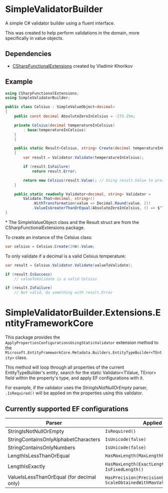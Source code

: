 # SimpleValidatorBuilder
A simple C# validator builder using a fluent interface.

This was created to help perform validations in the domain, more specifically in value objects.

## Dependencies
- [CSharpFunctionalExtensions](https://github.com/vkhorikov/CSharpFunctionalExtensions) created by Vladimir Khorikov

## Example

```csharp
using CSharpFunctionalExtensions;
using SimpleValidatorBuilder;

public class Celsius : SimpleValueObject<decimal>
{
    public const decimal AbsoluteZeroInCelsius = -273.15m;

    private Celsius(decimal temperatureInCelsius)
        : base(temperatureInCelsius)
    {
    }

    public static Result<Celsius, string> Create(decimal temperatureInCelsius)
    {
        var result = Validator.Validate(temperatureInCelsius);

        if (result.IsFailure)
            return result.Error;

        return new Celsius(result.Value); // Using result.Value to preserve the transformations applied
    }

    public static readonly Validator<decimal, string> Validator =
        Validate.That<decimal, string>()
            .WithTransformation(value => Decimal.Round(value, 2))
            .ValueIsGreaterThanOrEqual(AbsoluteZeroInCelsius, () => $"Temperature in celsius cannot be below the absolute zero ({AbsoluteZeroInCelsius}).");
}
```
\* The SimpleValueObject class and the Result struct are from the CSharpFunctionalExtensions package.

To create an instance of the Celsius class:
```csharp
var celsius = Celsius.Create(20m).Value;
```

To only validate if a decimal is a valid Celsius temperature:
```csharp
var result = Celsius.Validator.Validate(valueToValidate);

if (result.IsSuccess)
    // valueToValidate is a valid Celsius

if (result.IsFailure)
    // Not valid, do something with result.Error
```

# SimpleValidatorBuilder.Extensions.EntityFrameworkCore
This package provides the `ApplyPropertiesConfigurationsUsingStaticValidator` extension method to the `Microsoft.EntityFrameworkCore.Metadata.Builders.EntityTypeBuilder<TEntity>` class.

This method will loop through all properties of the current EntityTypeBuilder's entity, search for the static Validator<TValue, TError> field within the property's type, and apply EF configurations with it.

For example, if the validator uses the *StringIsNotNullOrEmpty* parser, `.IsRequired()` will be applied on the properties using this validator.

## Currently supported EF configurations
Parser | Applied configuration(s)
--- | ---
StringIsNotNullOrEmpty | `IsRequired()`
StringContainsOnlyAlphabetCharacters | `IsUnicode(false)`
StringContainsOnlyNumbers | `IsUnicode(false)`
LengthIsLessThanOrEqual | `HasMaxLength(MaxLengthFromParser)`
LengthIsExactly | `HasMaxLength(ExactLengthFromParser)` and `IsFixedLength()`
ValueIsLessThanOrEqual (for decimal only) | `HasPrecision(PrecisionObtainedWithMaxValueFromParser, ScaleObtainedWithMaxValueFromParser)`

